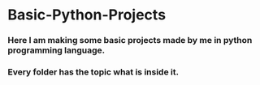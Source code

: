 # Basic-Python-Projects

<h3>
  Here I am making some basic projects made by me in python programming language.
</h3>
<h3>
  Every folder has the topic what is inside it.
</h3>
